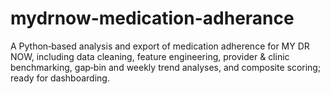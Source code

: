 # mydrnow-medication-adherance
A Python‐based analysis and export of medication adherence for MY DR NOW, including data cleaning, feature engineering, provider &amp; clinic benchmarking, gap‐bin and weekly trend analyses, and composite scoring; ready for dashboarding.
